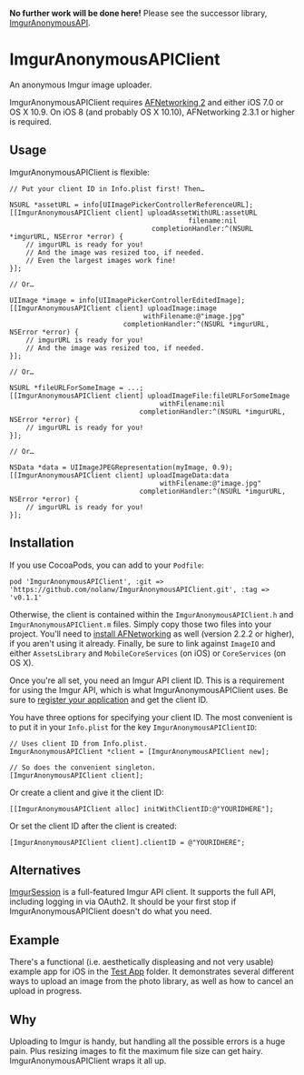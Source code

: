 **No further work will be done here!** Please see the successor library, [ImgurAnonymousAPI](https://github.com/nolanw/ImgurAnonymousAPI).

# ImgurAnonymousAPIClient

An anonymous Imgur image uploader.

ImgurAnonymousAPIClient requires [AFNetworking 2][AFNetworking] and either iOS 7.0 or OS X 10.9. On iOS 8 (and probably OS X 10.10), AFNetworking 2.3.1 or higher is required.

## Usage

ImgurAnonymousAPIClient is flexible:

```objc
// Put your client ID in Info.plist first! Then…

NSURL *assetURL = info[UIImagePickerControllerReferenceURL];
[[ImgurAnonymousAPIClient client] uploadAssetWithURL:assetURL
                                            filename:nil
                                   completionHandler:^(NSURL *imgurURL, NSError *error) {
    // imgurURL is ready for you!
    // And the image was resized too, if needed.
    // Even the largest images work fine!
}];

// Or…

UIImage *image = info[UIImagePickerControllerEditedImage];
[[ImgurAnonymousAPIClient client] uploadImage:image
                                 withFilename:@"image.jpg"
                            completionHandler:^(NSURL *imgurURL, NSError *error) {
    // imgurURL is ready for you!
    // And the image was resized too, if needed.
}];

// Or…

NSURL *fileURLForSomeImage = ...;
[[ImgurAnonymousAPIClient client] uploadImageFile:fileURLForSomeImage
                                     withFilename:nil
                                completionHandler:^(NSURL *imgurURL, NSError *error) {
    // imgurURL is ready for you!
}];

// Or…

NSData *data = UIImageJPEGRepresentation(myImage, 0.9);
[[ImgurAnonymousAPIClient client] uploadImageData:data
                                     withFilename:@"image.jpg"
                                completionHandler:^(NSURL *imgurURL, NSError *error) {
    // imgurURL is ready for you!
}];
```

## Installation

If you use CocoaPods, you can add to your `Podfile`:

```
pod 'ImgurAnonymousAPIClient', :git => 'https://github.com/nolanw/ImgurAnonymousAPIClient.git', :tag => 'v0.1.1'
```

Otherwise, the client is contained within the `ImgurAnonymousAPIClient.h` and `ImgurAnonymousAPIClient.m` files. Simply copy those two files into your project. You'll need to [install AFNetworking][AFNetworking] as well (version 2.2.2 or higher), if you aren't using it already. Finally, be sure to link against `ImageIO` and either `AssetsLibrary` and `MobileCoreServices` (on iOS) or `CoreServices` (on OS X).

Once you're all set, you need an Imgur API client ID. This is a requirement for using the Imgur API, which is what ImgurAnonymousAPIClient uses. Be sure to [register your application][register] and get the client ID.

You have three options for specifying your client ID. The most convenient is to put it in your `Info.plist` for the key `ImgurAnonymousAPIClientID`:

```objc
// Uses client ID from Info.plist.
ImgurAnonymousAPIClient *client = [ImgurAnonymousAPIClient new];

// So does the convenient singleton.
[ImgurAnonymousAPIClient client];
```

Or create a client and give it the client ID:

```objc
[[ImgurAnonymousAPIClient alloc] initWithClientID:@"YOURIDHERE"];
```

Or set the client ID after the client is created:

```objc
[ImgurAnonymousAPIClient client].clientID = @"YOURIDHERE";
```

[register]: https://api.imgur.com

## Alternatives

[ImgurSession][] is a full-featured Imgur API client. It supports the full API, including logging in via OAuth2. It should be your first stop if ImgurAnonymousAPIClient doesn't do what you need.

[ImgurSession]: https://github.com/geoffmacd/ImgurSession

## Example

There's a functional (i.e. aesthetically displeasing and not very usable) example app for iOS in the [Test App][] folder. It demonstrates several different ways to upload an image from the photo library, as well as how to cancel an upload in progress.

[Test App]: Test%20App

## Why

Uploading to Imgur is handy, but handling all the possible errors is a huge pain. Plus resizing images to fit the maximum file size can get hairy. ImgurAnonymousAPIClient wraps it all up.

[AFNetworking]: https://github.com/AFNetworking/AFNetworking#how-to-get-started
